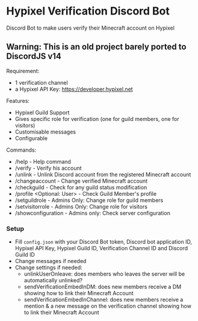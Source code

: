 # Hypixel Verification Discord Bot
Discord Bot to make users verify their Minecraft account on Hypixel

## Warning: This is an old project barely ported to DiscordJS v14

Requirement:
- 1 verification channel
- a Hypixel API Key: https://developer.hypixel.net

Features:
- Hypixel Guild Support
- Gives specific role for verification (one for guild members, one for visitors)
- Customisable messages
- Configurable

Commands:
- /help - Help command
- /verify <Username> - Verify his account
- /unlink <Optional for Admins: Username> - Unlink Discord account from the registered Minecraft account
- /changeaccount <New Username> - Change verified Minecraft account
- /checkguild <Optional for Admins: Username> - Check for any guild status modification
- /profile <Optional: User> - Check Guild Member's profile
- /setguildrole <Role> - Admins Only: Change role for guild members
- /setvisitorrole <Role> - Admins Only: Change role for visitors
- /showconfiguration - Admins only: Check server configuration

### Setup
- Fill `config.json` with your Discord Bot token, Discord bot application ID, Hypixel API Key, Hypixel Guild ID, Verification Channel ID and Discord Guild ID
- Change messages if needed
- Change settings if needed:
  - unlinkUserOnleave: does members who leaves the server will be automatically unlinked?
  - sendVerificationEmbedInDM: does new members receive a DM showing how to link their Minecraft Account
  - sendVerificationEmbedInChannel: does new members receive a mention & a new message on the verification channel showing how to link their Minecraft Account
